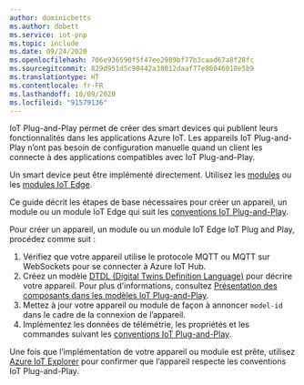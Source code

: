 ```yaml
---
author: dominicbetts
ms.author: dobett
ms.service: iot-pnp
ms.topic: include
ms.date: 09/24/2020
ms.openlocfilehash: 706e936590f5f47ee2989bf77b3caad67a8f28fc
ms.sourcegitcommit: 829d951d5c90442a38012daaf77e86046018e5b9
ms.translationtype: HT
ms.contentlocale: fr-FR
ms.lasthandoff: 10/09/2020
ms.locfileid: "91579136"
---
```

IoT Plug-and-Play permet de créer des smart devices qui publient leurs fonctionnalités dans les applications Azure IoT. Les appareils IoT Plug-and-Play n’ont pas besoin de configuration manuelle quand un client les connecte à des applications compatibles avec IoT Plug-and-Play.

Un smart device peut être implémenté directement. Utilisez les [modules](../articles/iot-hub/iot-hub-devguide-module-twins.md) ou les [modules IoT Edge](../articles/iot-edge/about-iot-edge.md).

Ce guide décrit les étapes de base nécessaires pour créer un appareil, un module ou un module IoT Edge qui suit les [conventions IoT Plug-and-Play](../articles/iot-pnp/concepts-convention.md).

Pour créer un appareil, un module ou un module IoT Edge IoT Plug and Play, procédez comme suit :

1. Vérifiez que votre appareil utilise le protocole MQTT ou MQTT sur WebSockets pour se connecter à Azure IoT Hub.
1. Créez un modèle [DTDL (Digital Twins Definition Language)](https://github.com/Azure/opendigitaltwins-dtdl) pour décrire votre appareil. Pour plus d’informations, consultez [Présentation des composants dans les modèles IoT Plug-and-Play](../articles/iot-pnp/concepts-components.md).
1. Mettez à jour votre appareil ou module de façon à annoncer `model-id` dans le cadre de la connexion de l’appareil.
1. Implémentez les données de télémétrie, les propriétés et les commandes suivant les [conventions IoT Plug-and-Play](../articles/iot-pnp/concepts-convention.md).

Une fois que l’implémentation de votre appareil ou module est prête, utilisez [Azure IoT Explorer](../articles/iot-pnp/howto-use-iot-explorer.md) pour confirmer que l’appareil respecte les conventions IoT Plug-and-Play.
